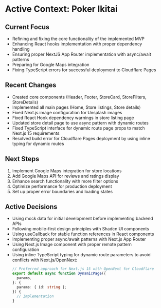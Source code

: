 # Active Context: Poker Ikitai

## Current Focus
- Refining and fixing the core functionality of the implemented MVP
- Enhancing React hooks implementation with proper dependency handling
- Ensuring proper NextJS App Router implementation with async/await patterns
- Preparing for Google Maps integration
- Fixing TypeScript errors for successful deployment to Cloudflare Pages

## Recent Changes
- Created core components (Header, Footer, StoreCard, StoreFilters, StoreDetails)
- Implemented all main pages (Home, Store listings, Store details)
- Fixed Next.js image configuration for Unsplash images
- Fixed React Hook dependency warnings in store listing page
- Updated store detail page to use async pattern with dynamic routes
- Fixed TypeScript interface for dynamic route page props to match Next.js 15 requirements
- Resolved build error for Cloudflare Pages deployment by using inline typing for dynamic routes

## Next Steps
1. Implement Google Maps integration for store locations
2. Add Google Maps API for reviews and ratings display
3. Enhance search functionality with more filter options
4. Optimize performance for production deployment
5. Set up proper error boundaries and loading states

## Active Decisions
- Using mock data for initial development before implementing backend APIs
- Following mobile-first design principles with Shadcn UI components
- Using useCallback for stable function references in React components
- Implementing proper async/await patterns with Next.js App Router
- Using Next.js Image component with proper remote pattern configuration
- Using inline TypeScript typing for dynamic route parameters to avoid conflicts with Next.js/OpenNext:
  ```typescript
  // Preferred approach for Next.js 15 with OpenNext for Cloudflare
  export default async function DynamicPage({
    params,
  }: {
    params: { id: string };
  }) {
    // Implementation
  }
  ```